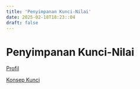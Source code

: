 ```yaml
---
title: 'Penyimpanan Kunci-Nilai'
date: 2025-02-18T18:23::04
draft: false
---
```


# Penyimpanan Kunci-Nilai

[Profil](Penyimpanan%20Kunci-Nilai%201417b52ab1a94c98833ecc1479e8c4af/Profil%200c870371ceb24746a7ea446ffcf25eb7.md)

[Konsep Kunci](Penyimpanan%20Kunci-Nilai%201417b52ab1a94c98833ecc1479e8c4af/Konsep%20Kunci%2014d8a264c8ce4f21a36955410353dc1e.md)
